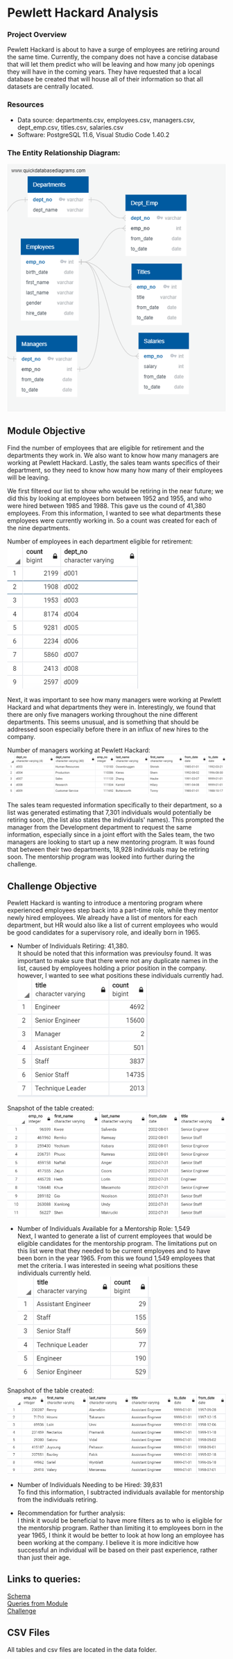 # Pewlett Hackard Analysis

### Project Overview
Pewlett Hackard is about to have a surge of employees are retiring around the same time. Currently, the company does not have a concise database that will let them predict who will be leaving and how many job openings they will have in the coming years. They have requested that a local database be created that will house all of their information so that all datasets are centrally located.

### Resources
- Data source: departments.csv, employees.csv, managers.csv, dept_emp.csv, titles.csv, salaries.csv
- Software: PostgreSQL 11.6, Visual Studio Code 1.40.2

### The Entity Relationship Diagram:
![ERD](https://github.com/hillarykrumbholz/Pewlett_Hackard_Analysis/blob/master/Images/EmployeeDB.png)

## Module Objective
Find the number of employees that are eligible for retirement and the departments they work in. We also want to know how many managers are working at Pewlett Hackard. Lastly, the sales team wants specifics of their department, so they need to know how many how many of their employees will be leaving. 

We first filtered our list to show who would be retiring in the near future; we did this by looking at employees born between 1952 and 1955, and who were hired between 1985 and 1988. This gave us the cound of 41,380 employees. From this information, I wanted to see what departments these employees were currently working in. So a count was created for each of the nine departments.

Number of employees in each department eligible for retirement:<br/>
![emp_dept](https://github.com/hillarykrumbholz/Pewlett_Hackard_Analysis/blob/master/Images/emp_count_dept.png)<br/>

Next, it was important to see how many managers were working at Pewlett Hackard and what departments they were in. Interestingly, we found that there are only five managers working throughout the nine different departments. This seems unusual, and is something that should be addressed soon especially before there in an influx of new hires to the company. 

Number of managers working at Pewlett Hackard:<br/>
![managers](https://github.com/hillarykrumbholz/Pewlett_Hackard_Analysis/blob/master/Images/managers_in_each_dept.png)<br/>

The sales team requested information specifically to their department, so a list was generated estimating that 7,301 individuals would potentially be retiring soon, (the list also states the individuals' names). This prompted the manager from the Development department to request the same information, especially since in a joint effort with the Sales team, the two managers are looking to start up a new mentoring program. It was found that between their two departments, 18,928 individuals may be retiring soon. The mentorship program was looked into further during the challenge.

## Challenge Objective
Pewlett Hackard is wanting to introduce a mentoring program where experienced employees step back into a part-time role, while they mentor newly hired employees. We already have a list of mentors for each department, but HR would also like a list of current employees who would be good candidates for a supervisory role, and ideally born in 1965. 

- Number of Individuals Retiring: 41,380.<br/>
It should be noted that this information was previoulsy found. It was important to make sure that there were not any duplicate names in the list, caused by employees holding a prior position in the company.  however, I wanted to see what positions these individuals currently had. <br/>
![dept_retiring](https://github.com/hillarykrumbholz/Pewlett_Hackard_Analysis/blob/master/Images/mentor_list_count.png)<br/>

Snapshot of the table created:<br/>
![titles_retiring](https://github.com/hillarykrumbholz/Pewlett_Hackard_Analysis/blob/master/Images/mentor_list.png)

- Number of Individuals Available for a Mentorship Role: 1,549<br/>
Next, I wanted to generate a list of current employees that would be eligible candidates for the mentorship program. The limitations put on this list were that they needed to be current employees and to have been born in the year 1965. From this we found 1,549 employees that met the criteria. I was interested in seeing what positions these individuals currently held. <br/>
![ind_mentorship](https://github.com/hillarykrumbholz/Pewlett_Hackard_Analysis/blob/master/Images/emp_to_be_mentor_count.png)<br/>

Snapshot of the table created:<br/>
![mentor_ready](https://github.com/hillarykrumbholz/Pewlett_Hackard_Analysis/blob/master/Images/mentor_ready.png)

- Number of Individuals Needing to be Hired: 39,831<br/>
To find this information, I subtracted individuals available for mentorship from the individuals retiring. 

- Recommendation for further analysis:<br/>
I think it would be beneficial to have more filters as to who is eligible for the mentorship program. Rather than limiting it to employees born in the year 1965, I think it would be better to look at how long an employee has been working at the company. I believe it is more indicitive how successful an individual will be based on their past experience, rather than just their age.
 
## Links to queries:
[Schema](https://github.com/hillarykrumbholz/Pewlett_Hackard_Analysis/blob/master/Queries/schema.sql)<br/>
[Queries from Module](https://github.com/hillarykrumbholz/Pewlett_Hackard_Analysis/blob/master/Queries/queries.sql)<br/>
[Challenge](https://github.com/hillarykrumbholz/Pewlett_Hackard_Analysis/blob/master/Queries/challenge.sql)<br/>

## CSV Files
All tables and csv files are located in the data folder.
